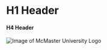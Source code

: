 # H1 Header
#### H4 Header

![Image of McMaster University Logo](https://brand.mcmaster.ca/app/uploads/2024/02/mcmaster-logo-2024-col.jpg)

